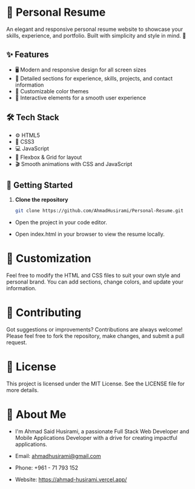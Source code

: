 # 📄 Personal Resume

An elegant and responsive personal resume website to showcase your skills, experience, and portfolio. Built with simplicity and style in mind. 🌟

## ✨ Features

- 🖥️ Modern and responsive design for all screen sizes
- 📄 Detailed sections for experience, skills, projects, and contact information
- 🎨 Customizable color themes
- 💬 Interactive elements for a smooth user experience

## 🛠️ Tech Stack

- ⚙️ HTML5
- 🎨 CSS3
- 💻 JavaScript
- 📐 Flexbox & Grid for layout
- 🎬 Smooth animations with CSS and JavaScript

## 🚀 Getting Started

1. **Clone the repository**  
   ```bash
   git clone https://github.com/AhmadHusirami/Personal-Resume.git

- Open the project in your code editor.

- Open index.html in your browser to view the resume locally.

# 📣 Customization
Feel free to modify the HTML and CSS files to suit your own style and personal brand. You can add sections, change colors, and update your information.

# 🤝 Contributing
Got suggestions or improvements? Contributions are always welcome! Please feel free to fork the repository, make changes, and submit a pull request.

# 📄 License
This project is licensed under the MIT License. See the LICENSE file for more details.

# 👤 About Me
- I'm Ahmad Said Husirami, a passionate Full Stack Web Developer and Mobile Applications Developer with a drive for creating impactful applications.

- Email: ahmadhusirami@gmail.com
- Phone: +961 - 71 793 152
- Website: https://ahmad-husirami.vercel.app/